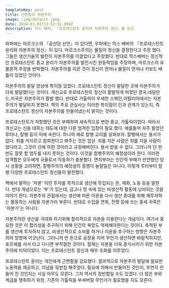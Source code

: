 ```yaml
---
templateKey: post
title: 근면함과 자본주의
image: /img/default.jpeg
date: 2024-01-01T13:52:31.894Z
description: 막스 베버, 『프로테스탄트 윤리와 자본주의 정신』를 읽고
---
```


좌파에는 마르크스의 『공산당 선언』이 있다면, 우파에는 막스 베버의 『프로테스탄트 윤리와 자본주의 정신』이 있다. 마르크스주의는 물질이 정신을 결정한다고 주장 했다. 그들은 생산기술의 발전이 자본주의를 이끌었다고 주장했다. 반대로 막스베버는 정신적인 프로테스탄트 종교 윤리가 자본주의를 발전시킨 원동력임을 주장하며, 마르크스의 유물론적 주장을 반박했다. 자본주의를 이끈 것이 정신이 먼저냐 물질이 먼저냐 키보드 배틀이 있었던 것이다.

자본주의의 발달 양상에 특이점 있었다. 프로테스탄트 정신이 발달한 곳에 자본주의가 더욱 발달했다는 것이다.  개신교로 프로테스탄트 정신이 활발하게 퍼졌던 영국,네덜란드,미국은 자본주의가 활발 했다. 반대로 가톨릭이 우세한 스페인,이탈리아에서는 자본주의가 발달되지 못했다. 책의 주요 관심사는  이러한 특이점이 인과 관계가 있는지, 즉 프로테스탄트 정신이 자본주의를 만들어냈는지 밝히는 것이다.

프로테스탄트가 저항했던 것은 부패하여 세속적으로 변한 종교, 가톨릭이었다. 따라서 개신교는 신을 대하는 태도에 대한 다른 엄격한 입장이 필요 했다. 예를들어 자주 들었던 루터나, 칼뱅 등이 이에 속한다.  하나의 예로 칼뱅 교리를 살펴보자. 칼뱅에서는 용서가 없다. 죄를 저지르고 참회한다고 봐주는 것은 업삳. 죄를 지은 사람은 죄를 지을 사람이었다라고, 그것이 신에 의한 것이라고 규정해버린다.  용서 받을 수 없다. 그러니까 단 한번도 잘못 할 엄두를 내지 못하는 것이다. 이것을 칼뱅주의의 예정설이라 한다. 이러한 엄격함은 모두에게 규율로서 작동하기 충분했다. 면죄부라는 인간적 부패가 만연했던 당시 상황을 고려하면, 칼뱅주의의 예정설의 흥행이 놀랄일은 아니다. 이렇게 루터부터 칼뱅 다양한 프로테스탄트 정신들이 발전했다. 

책에서 말하는 '자본' 이란 투자를 목적으로 생산에 투입되는 돈, 재화, 노동 등을 말한다. 반대 개념으로는 '부'가 있는데, 금고나 땅 속에 있는 비생산적 활동에 낭비되는 것을 이야기 한다. 자본주의 관점에서는 생산에 따른 이윤을 다시 생산 증대를 위해 재투자하는 활동하는 사람을 자본가라 부른다. 반대로 수입을 연회, 전쟁 등에 쓰는 중세 귀족은 '자본가'는 아니다. 

자본주의란 생산을 극대화 하기위해 합리적으로 자본을 이용한다는 개념이다. 여기서 중요한 것은 이 합리성을 추구하기 위해 인간의 욕망도 억제해야한다는 것이다. 축적된 부를 생산에 투자하지 않고, 비생산적으로 소비를 하거나 이윤을 추구하는 방향은 자본주의의 방향에 어긋난다. 그러니까 번 돈으로 공장을 지어 무언가 생산하면 바람직하지만, 포르쉐를 사서 타고 다니면 부적절한 것이다. 절제는 자본을 더욱 증식시키기 위한 자본주의에 미덕이었다. 이는 프로테스탄트 정신과 매우 조화를 이루었다. 

프로테스탄트 윤리는 개인에게 근면함을 강요했다. 결과적으로 자본주의 발달에 필요한 노동력을 제공하고, 이념을 뒷받침 해주었다. 필요에 의해서 만들어진 것인지, 우연히 만들어 진 것인지는 사실 아무도 모른다. 그저 역사의 정반합일 수도 있겠다. 더 많은 부와 계급을 쟁취하기 위한, 기존의 가톨릭을 부셔버릴 무언가가 필요했을 지도 모른다.
